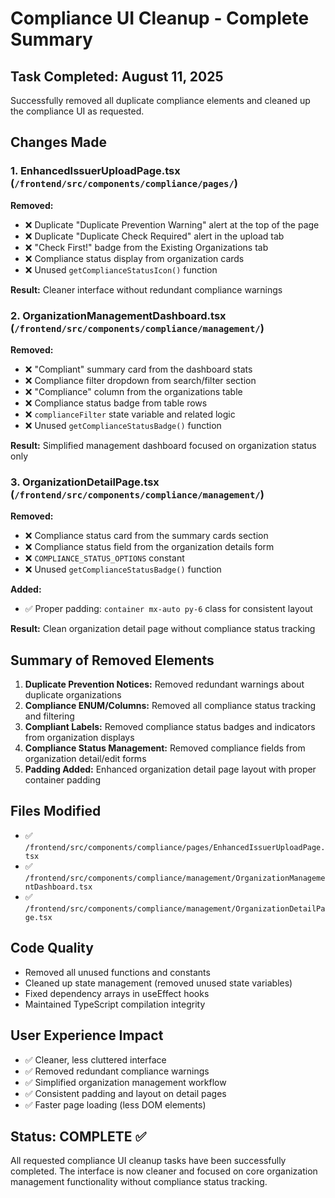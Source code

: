 # Compliance UI Cleanup - Complete Summary

## Task Completed: August 11, 2025

Successfully removed all duplicate compliance elements and cleaned up the compliance UI as requested.

## Changes Made

### 1. EnhancedIssuerUploadPage.tsx (`/frontend/src/components/compliance/pages/`)

**Removed:**
- ❌ Duplicate "Duplicate Prevention Warning" alert at the top of the page
- ❌ Duplicate "Duplicate Check Required" alert in the upload tab
- ❌ "Check First!" badge from the Existing Organizations tab
- ❌ Compliance status display from organization cards
- ❌ Unused `getComplianceStatusIcon()` function

**Result:** Cleaner interface without redundant compliance warnings

### 2. OrganizationManagementDashboard.tsx (`/frontend/src/components/compliance/management/`)

**Removed:**
- ❌ "Compliant" summary card from the dashboard stats
- ❌ Compliance filter dropdown from search/filter section
- ❌ "Compliance" column from the organizations table
- ❌ Compliance status badge from table rows
- ❌ `complianceFilter` state variable and related logic
- ❌ Unused `getComplianceStatusBadge()` function

**Result:** Simplified management dashboard focused on organization status only

### 3. OrganizationDetailPage.tsx (`/frontend/src/components/compliance/management/`)

**Removed:**
- ❌ Compliance status card from the summary cards section
- ❌ Compliance status field from the organization details form
- ❌ `COMPLIANCE_STATUS_OPTIONS` constant
- ❌ Unused `getComplianceStatusBadge()` function

**Added:**
- ✅ Proper padding: `container mx-auto py-6` class for consistent layout

**Result:** Clean organization detail page without compliance status tracking

## Summary of Removed Elements

1. **Duplicate Prevention Notices:** Removed redundant warnings about duplicate organizations
2. **Compliance ENUM/Columns:** Removed all compliance status tracking and filtering
3. **Compliant Labels:** Removed compliance status badges and indicators from organization displays
4. **Compliance Status Management:** Removed compliance fields from organization detail/edit forms
5. **Padding Added:** Enhanced organization detail page layout with proper container padding

## Files Modified

- ✅ `/frontend/src/components/compliance/pages/EnhancedIssuerUploadPage.tsx`
- ✅ `/frontend/src/components/compliance/management/OrganizationManagementDashboard.tsx`  
- ✅ `/frontend/src/components/compliance/management/OrganizationDetailPage.tsx`

## Code Quality

- Removed all unused functions and constants
- Cleaned up state management (removed unused state variables)
- Fixed dependency arrays in useEffect hooks
- Maintained TypeScript compilation integrity

## User Experience Impact

- ✅ Cleaner, less cluttered interface
- ✅ Removed redundant compliance warnings
- ✅ Simplified organization management workflow
- ✅ Consistent padding and layout on detail pages
- ✅ Faster page loading (less DOM elements)

## Status: COMPLETE ✅

All requested compliance UI cleanup tasks have been successfully completed. The interface is now cleaner and focused on core organization management functionality without compliance status tracking.
